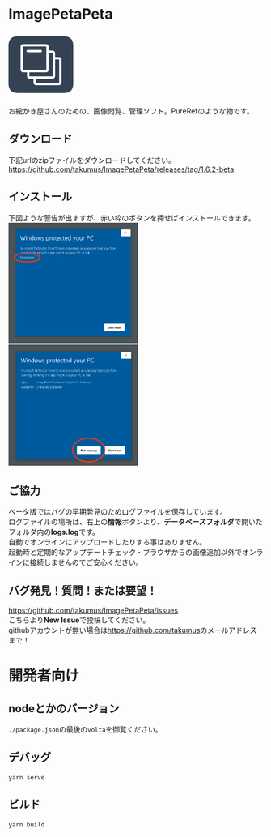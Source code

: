 # ImagePetaPeta
<img src="./icon/icon.png" width="128px">

お絵かき屋さんのための、画像閲覧、管理ソフト。PureRefのような物です。
## ダウンロード
下記urlのzipファイルをダウンロードしてください。  
<https://github.com/takumus/ImagePetaPeta/releases/tag/1.6.2-beta>
## インストール
下図ような警告が出ますが、赤い枠のボタンを押せばインストールできます。  
<img src="./README/1.png" width="256px">
<img src="./README/2.png" width="256px">  

## ご協力
ベータ版ではバグの早期発見のためログファイルを保存しています。  
ログファイルの場所は、右上の**情報**ボタンより、**データベースフォルダ**で開いたフォルダ内の**logs.log**です。  
自動でオンラインにアップロードしたりする事はありません。  
起動時と定期的なアップデートチェック・ブラウザからの画像追加以外でオンラインに接続しませんのでご安心ください。
## バグ発見！質問！または要望！
<https://github.com/takumus/ImagePetaPeta/issues>  
こちらより**New Issue**で投稿してください。  
githubアカウントが無い場合は<https://github.com/takumus>のメールアドレスまで！
# 開発者向け
## nodeとかのバージョン
`./package.json`の最後の`volta`を御覧ください。
## デバッグ
```
yarn serve
```

## ビルド
```
yarn build
```
